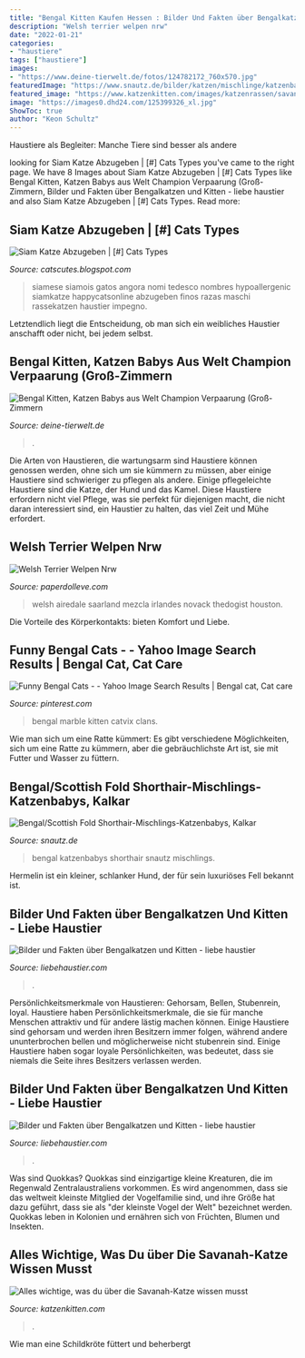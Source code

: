 ```yaml
---
title: "Bengal Kitten Kaufen Hessen : Bilder Und Fakten über Bengalkatzen Und Kitten"
description: "Welsh terrier welpen nrw"
date: "2022-01-21"
categories:
- "haustiere"
tags: ["haustiere"]
images:
- "https://www.deine-tierwelt.de/fotos/124782172_760x570.jpg"
featuredImage: "https://www.snautz.de/bilder/katzen/mischlinge/katzenbabys/2171-0-280x280.jpg"
featured_image: "https://www.katzenkitten.com/images/katzenrassen/savannah-katze-shetani-jungtier.jpg"
image: "https://images0.dhd24.com/125399326_xl.jpg"
ShowToc: true
author: "Keon Schultz"
---
```



Haustiere als Begleiter: Manche Tiere sind besser als andere

	

		
looking for Siam Katze Abzugeben | [#] Cats Types you've came to the right page. We have 8 Images about Siam Katze Abzugeben | [#] Cats Types like Bengal Kitten, Katzen Babys aus Welt Champion Verpaarung (Groß-Zimmern, Bilder und Fakten über Bengalkatzen und Kitten - liebe haustier and also Siam Katze Abzugeben | [#] Cats Types. Read more:
		
    
## Siam Katze Abzugeben | [#] Cats Types

<img loading=lazy src="https://images0.dhd24.com/125399326_xl.jpg" onerror="this.onerror=null;this.src='https://tse2.mm.bing.net/th?id=OIP.2tiaaMSK-PlPSFeWvc1c6AHaE7&amp;pid=15.1';" alt="Siam Katze Abzugeben | [#] Cats Types">

_Source: catscutes.blogspot.com_

>siamese siamois gatos angora nomi tedesco nombres hypoallergenic siamkatze happycatsonline abzugeben finos razas maschi rassekatzen haustier impegno. 

	

Letztendlich liegt die Entscheidung, ob man sich ein weibliches Haustier anschafft oder nicht, bei jedem selbst.

    
## Bengal Kitten, Katzen Babys Aus Welt Champion Verpaarung (Groß-Zimmern

<img loading=lazy src="https://www.deine-tierwelt.de/fotos/124782172_760x570.jpg" onerror="this.onerror=null;this.src='https://tse2.mm.bing.net/th?id=OIP.8v68kMEnnNh90nuMKyueIwHaFj&amp;pid=15.1';" alt="Bengal Kitten, Katzen Babys aus Welt Champion Verpaarung (Groß-Zimmern">

_Source: deine-tierwelt.de_

>. 

	

Die Arten von Haustieren, die wartungsarm sind
Haustiere können genossen werden, ohne sich um sie kümmern zu müssen, aber einige Haustiere sind schwieriger zu pflegen als andere. Einige pflegeleichte Haustiere sind die Katze, der Hund und das Kamel. Diese Haustiere erfordern nicht viel Pflege, was sie perfekt für diejenigen macht, die nicht daran interessiert sind, ein Haustier zu halten, das viel Zeit und Mühe erfordert.

    
## Welsh Terrier Welpen Nrw

<img loading=lazy src="https://i.pinimg.com/736x/f8/77/13/f87713be2c01c0cf94f99f6ddcbf2d22.jpg" onerror="this.onerror=null;this.src='https://tse2.mm.bing.net/th?id=OIP.H3ZMR5wgXGxvDfBeAoNxNAHaHa&amp;pid=15.1';" alt="Welsh Terrier Welpen Nrw">

_Source: paperdolleve.com_

>welsh airedale saarland mezcla irlandes novack thedogist houston. 

	

Die Vorteile des Körperkontakts: bieten Komfort und Liebe.

    
## Funny Bengal Cats - - Yahoo Image Search Results | Bengal Cat, Cat Care

<img loading=lazy src="https://i.pinimg.com/originals/d2/2a/fb/d22afbfe1bd99fba6b8b85f1c5470ccf.jpg" onerror="this.onerror=null;this.src='https://tse3.mm.bing.net/th?id=OIP.2niwZpGWjQdrruScWfj8oQHaJ4&amp;pid=15.1';" alt="Funny Bengal Cats - - Yahoo Image Search Results | Bengal cat, Cat care">

_Source: pinterest.com_

>bengal marble kitten catvix clans. 

	

Wie man sich um eine Ratte kümmert: Es gibt verschiedene Möglichkeiten, sich um eine Ratte zu kümmern, aber die gebräuchlichste Art ist, sie mit Futter und Wasser zu füttern.

    
## Bengal/Scottish Fold Shorthair-Mischlings-Katzenbabys, Kalkar

<img loading=lazy src="https://www.snautz.de/bilder/katzen/mischlinge/katzenbabys/2171-0-280x280.jpg" onerror="this.onerror=null;this.src='https://tse3.mm.bing.net/th?id=OIP.wHYxN2_sd2v7_8QxE8fiJAAAAA&amp;pid=15.1';" alt="Bengal/Scottish Fold Shorthair-Mischlings-Katzenbabys, Kalkar">

_Source: snautz.de_

>bengal katzenbabys shorthair snautz mischlings. 

	

Hermelin ist ein kleiner, schlanker Hund, der für sein luxuriöses Fell bekannt ist.

    
## Bilder Und Fakten über Bengalkatzen Und Kitten - Liebe Haustier

<img loading=lazy src="https://imgs.liebehaustier.com/imgs/28156510_214510789289294_6148465028203806720_n-5a9605c118ba010037eadf0a.jpg" onerror="this.onerror=null;this.src='https://tse1.mm.bing.net/th?id=OIP.07RF1NuVKgOabCynJPexnQHaHa&amp;pid=15.1';" alt="Bilder und Fakten über Bengalkatzen und Kitten - liebe haustier">

_Source: liebehaustier.com_

>. 

	

Persönlichkeitsmerkmale von Haustieren: Gehorsam, Bellen, Stubenrein, loyal.
Haustiere haben Persönlichkeitsmerkmale, die sie für manche Menschen attraktiv und für andere lästig machen können. Einige Haustiere sind gehorsam und werden ihren Besitzern immer folgen, während andere ununterbrochen bellen und möglicherweise nicht stubenrein sind. Einige Haustiere haben sogar loyale Persönlichkeiten, was bedeutet, dass sie niemals die Seite ihres Besitzers verlassen werden.

    
## Bilder Und Fakten über Bengalkatzen Und Kitten - Liebe Haustier

<img loading=lazy src="https://imgs.liebehaustier.com/imgs/28157003_157255704979725_7067509865437986816_n-5a96074c8023b90036f9e184.jpg" onerror="this.onerror=null;this.src='https://tse1.mm.bing.net/th?id=OIP.ze3A_Gu2wFgYRWS1KzdxpAHaHa&amp;pid=15.1';" alt="Bilder und Fakten über Bengalkatzen und Kitten - liebe haustier">

_Source: liebehaustier.com_

>. 

	

Was sind Quokkas?
Quokkas sind einzigartige kleine Kreaturen, die im Regenwald Zentralaustraliens vorkommen. Es wird angenommen, dass sie das weltweit kleinste Mitglied der Vogelfamilie sind, und ihre Größe hat dazu geführt, dass sie als "der kleinste Vogel der Welt" bezeichnet werden. Quokkas leben in Kolonien und ernähren sich von Früchten, Blumen und Insekten.

    
## Alles Wichtige, Was Du über Die Savanah-Katze Wissen Musst

<img loading=lazy src="https://www.katzenkitten.com/images/katzenrassen/savannah-katze-shetani-jungtier.jpg" onerror="this.onerror=null;this.src='https://tse4.mm.bing.net/th?id=OIP.QB4VoSkrd75FFIEiyZUiYQAAAA&amp;pid=15.1';" alt="Alles wichtige, was du über die Savanah-Katze wissen musst">

_Source: katzenkitten.com_

>. 

	

Wie man eine Schildkröte füttert und beherbergt

